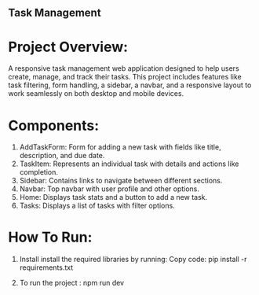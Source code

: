 ## Task Management
# Project Overview: 
A responsive task management web application designed to help users create, manage, and track their tasks. This project includes features like task filtering, form handling, a sidebar, a navbar, and a responsive layout to work seamlessly on both desktop and mobile devices.

# Components:
1. AddTaskForm: Form for adding a new task with fields like title, description, and due date.
2. TaskItem: Represents an individual task with details and actions like completion.
3. Sidebar: Contains links to navigate between different sections.
4. Navbar: Top navbar with user profile and other options.
5. Home: Displays task stats and a button to add a new task.
6. Tasks: Displays a list of tasks with filter options.

# How To Run:
1. Install install the required libraries by running:
        Copy code:
            pip install -r requirements.txt

2. To run the project : npm run dev
